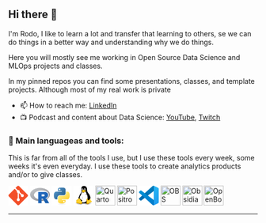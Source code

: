 ## Hi there 👋

<!--
**rodo-nunez/rodo-nunez** is a ✨ _special_ ✨ repository because its `README.md` (this file) appears on your GitHub profile.

Here are some ideas to get you started:

- 🔭 I’m currently working on ...
- 🌱 I’m currently learning ...
- 👯 I’m looking to collaborate on ...
- 🤔 I’m looking for help with ...
- 💬 Ask me about ...
- 📫 How to reach me: ...
- 😄 Pronouns: ...
- ⚡ Fun fact: ...
-->

I'm Rodo, I like to learn a lot and transfer that learning to others, se we can do things in a better way and understanding why we do things.

Here you will mostly see me working in Open Source Data Science and MLOps projects and classes. 

In my pinned repos you can find some presentations, classes, and template projects. Although most of my real work is private

- 📫 How to reach me: [LinkedIn](https://www.linkedin.com/in/rodonunez/)
- 📺 Podcast and content about Data Science: [YouTube](https://www.youtube.com/@en_coders/videos), [Twitch](https://www.twitch.tv/en_coders)

### 🔨 Main languageas and tools:

This is far from all of the tools I use, but I use these tools every week, some weeks it's even everyday. I use these tools to create analytics products and/or to give classes.

<div align="left">
    <div>
        <img src="https://github.com/devicons/devicon/blob/master/icons/git/git-original.svg" title="Git" **alt="Git" width="40" height="40"/>
        <img src="https://github.com/devicons/devicon/blob/master/icons/r/r-original.svg" title="R" **alt="R" width="40" height="40"/>
        <img src="https://github.com/devicons/devicon/blob/master/icons/python/python-original.svg" title="Python" **alt="Python" width="40" height="40"/>
        <img src="https://github.com/devicons/devicon/blob/master/icons/linux/linux-original.svg" title="Linux" **alt="Linux" width="40" height="40"/>
        <img src="https://avatars.githubusercontent.com/u/67437475?s=200&v=4" title="Quarto" **alt="Quarto" width="40" height="40"/>
        <img src="https://occasionaldivergences.com/posts/positron-intro/figures/positron-logo.png" title="Positron" **alt="Positron" width="40" height="40"/>
        <img src="https://github.com/devicons/devicon/blob/master/icons/vscode/vscode-original.svg" title="VSCode" **alt="VSCode" width="40" height="40"/>
        <img src="https://images.seeklogo.com/logo-png/52/1/obs-logo-png_seeklogo-529155.png" title="OBS" **alt="OBS" width="40" height="40"/>
        <img src="https://forum.obsidian.md/uploads/default/original/3X/a/9/a9a34885821fff8941270ccd6e2ca923c83801b2.png" title="Obsidian" **alt="Obsidian" width="40" height="40"/>
        <img src="https://avatars.githubusercontent.com/u/19806012?s=280&v=4" title="OpenBoard" **alt="OpenBoard" width="40" height="40"/>
      </div>
</div>

---

<!-- ### 📊 My GitHub Stats :

![](https://activity-graph.herokuapp.com/graph?username=rodo-nunez&theme=react-dark&hide_border=true&area=true)

<img src="https://github-readme-streak-stats.herokuapp.com/?user=rodo-nunez">

<img src="https://github-readme-stats.vercel.app/api?username=rodo-nunez&count_private=true&show_icons=true&theme=light" alt="Vaibhav's github stats"/>

<img align="center" src="https://github-readme-stats.vercel.app/api/top-langs/?username=rodo-nunez&layout=compact&theme=light"/> -->